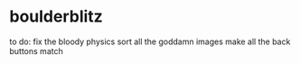 # boulderblitz
to do:
	fix the bloody physics
	sort all the goddamn images
	make all the back buttons match
	

